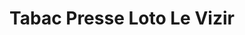 ---
title: "Tabac Presse Loto Le Vizir"
url: /beziers/tabac-presse-loto-le-vizir/
shop: Zeitungen
---